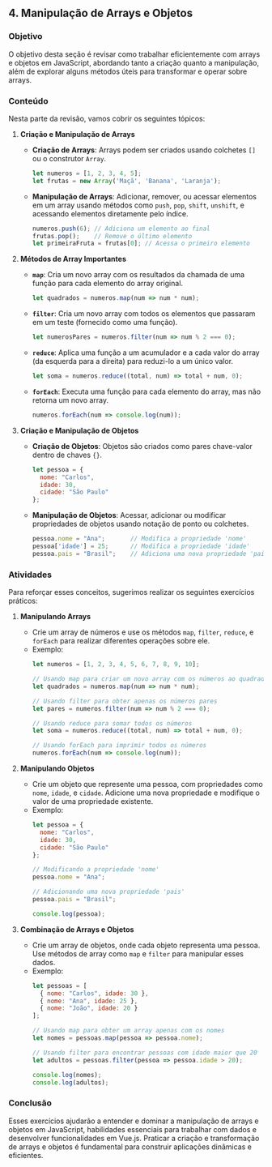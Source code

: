 ## 4. Manipulação de Arrays e Objetos

### Objetivo
O objetivo desta seção é revisar como trabalhar eficientemente com arrays e objetos em JavaScript, abordando tanto a criação quanto a manipulação, além de explorar alguns métodos úteis para transformar e operar sobre arrays.

### Conteúdo
Nesta parte da revisão, vamos cobrir os seguintes tópicos:

1. **Criação e Manipulação de Arrays**
   - **Criação de Arrays**: Arrays podem ser criados usando colchetes `[]` ou o construtor `Array`.
     ```javascript
     let numeros = [1, 2, 3, 4, 5];
     let frutas = new Array('Maçã', 'Banana', 'Laranja');
     ```
   - **Manipulação de Arrays**: Adicionar, remover, ou acessar elementos em um array usando métodos como `push`, `pop`, `shift`, `unshift`, e acessando elementos diretamente pelo índice.
     ```javascript
     numeros.push(6); // Adiciona um elemento ao final
     frutas.pop();    // Remove o último elemento
     let primeiraFruta = frutas[0]; // Acessa o primeiro elemento
     ```

2. **Métodos de Array Importantes**
   - **`map`**: Cria um novo array com os resultados da chamada de uma função para cada elemento do array original.
     ```javascript
     let quadrados = numeros.map(num => num * num);
     ```
   - **`filter`**: Cria um novo array com todos os elementos que passaram em um teste (fornecido como uma função).
     ```javascript
     let numerosPares = numeros.filter(num => num % 2 === 0);
     ```
   - **`reduce`**: Aplica uma função a um acumulador e a cada valor do array (da esquerda para a direita) para reduzi-lo a um único valor.
     ```javascript
     let soma = numeros.reduce((total, num) => total + num, 0);
     ```
   - **`forEach`**: Executa uma função para cada elemento do array, mas não retorna um novo array.
     ```javascript
     numeros.forEach(num => console.log(num));
     ```

3. **Criação e Manipulação de Objetos**
   - **Criação de Objetos**: Objetos são criados como pares chave-valor dentro de chaves `{}`.
     ```javascript
     let pessoa = {
       nome: "Carlos",
       idade: 30,
       cidade: "São Paulo"
     };
     ```
   - **Manipulação de Objetos**: Acessar, adicionar ou modificar propriedades de objetos usando notação de ponto ou colchetes.
     ```javascript
     pessoa.nome = "Ana";       // Modifica a propriedade 'nome'
     pessoa['idade'] = 25;      // Modifica a propriedade 'idade'
     pessoa.pais = "Brasil";    // Adiciona uma nova propriedade 'pais'
     ```

### Atividades
Para reforçar esses conceitos, sugerimos realizar os seguintes exercícios práticos:

1. **Manipulando Arrays**
   - Crie um array de números e use os métodos `map`, `filter`, `reduce`, e `forEach` para realizar diferentes operações sobre ele.
   - Exemplo:
     ```javascript
     let numeros = [1, 2, 3, 4, 5, 6, 7, 8, 9, 10];

     // Usando map para criar um novo array com os números ao quadrado
     let quadrados = numeros.map(num => num * num);

     // Usando filter para obter apenas os números pares
     let pares = numeros.filter(num => num % 2 === 0);

     // Usando reduce para somar todos os números
     let soma = numeros.reduce((total, num) => total + num, 0);

     // Usando forEach para imprimir todos os números
     numeros.forEach(num => console.log(num));
     ```

2. **Manipulando Objetos**
   - Crie um objeto que represente uma pessoa, com propriedades como `nome`, `idade`, e `cidade`. Adicione uma nova propriedade e modifique o valor de uma propriedade existente.
   - Exemplo:
     ```javascript
     let pessoa = {
       nome: "Carlos",
       idade: 30,
       cidade: "São Paulo"
     };

     // Modificando a propriedade 'nome'
     pessoa.nome = "Ana";

     // Adicionando uma nova propriedade 'pais'
     pessoa.pais = "Brasil";

     console.log(pessoa);
     ```

3. **Combinação de Arrays e Objetos**
   - Crie um array de objetos, onde cada objeto representa uma pessoa. Use métodos de array como `map` e `filter` para manipular esses dados.
   - Exemplo:
     ```javascript
     let pessoas = [
       { nome: "Carlos", idade: 30 },
       { nome: "Ana", idade: 25 },
       { nome: "João", idade: 20 }
     ];

     // Usando map para obter um array apenas com os nomes
     let nomes = pessoas.map(pessoa => pessoa.nome);

     // Usando filter para encontrar pessoas com idade maior que 20
     let adultos = pessoas.filter(pessoa => pessoa.idade > 20);

     console.log(nomes);
     console.log(adultos);
     ```

### Conclusão
Esses exercícios ajudarão a entender e dominar a manipulação de arrays e objetos em JavaScript, habilidades essenciais para trabalhar com dados e desenvolver funcionalidades em Vue.js. Praticar a criação e transformação de arrays e objetos é fundamental para construir aplicações dinâmicas e eficientes.
